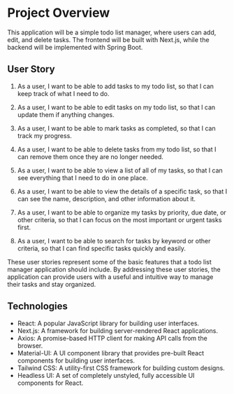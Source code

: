 # Project Overview

This application will be a simple todo list manager, where users can add, edit, and delete tasks. The frontend will be built with Next.js, while the backend will be implemented with Spring Boot.


## User Story

1. As a user, I want to be able to add tasks to my todo list, so that I can keep track of what I need to do.

2. As a user, I want to be able to edit tasks on my todo list, so that I can update them if anything changes.

3. As a user, I want to be able to mark tasks as completed, so that I can track my progress.

4. As a user, I want to be able to delete tasks from my todo list, so that I can remove them once they are no longer needed.

5. As a user, I want to be able to view a list of all of my tasks, so that I can see everything that I need to do in one place.

6. As a user, I want to be able to view the details of a specific task, so that I can see the name, description, and other information about it.

7. As a user, I want to be able to organize my tasks by priority, due date, or other criteria, so that I can focus on the most important or urgent tasks first.

8. As a user, I want to be able to search for tasks by keyword or other criteria, so that I can find specific tasks quickly and easily.

These user stories represent some of the basic features that a todo list manager application should include. By addressing these user stories, the application can provide users with a useful and intuitive way to manage their tasks and stay organized.

## Technologies

- React: A popular JavaScript library for building user interfaces.
- Next.js: A framework for building server-rendered React applications.
- Axios: A promise-based HTTP client for making API calls from the browser.
- Material-UI: A UI component library that provides pre-built React components for building user interfaces.
- Tailwind CSS: A utility-first CSS framework for building custom designs.
- Headless UI: A set of completely unstyled, fully accessible UI components for React.

